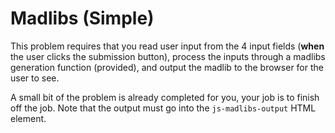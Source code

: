 # Madlibs (Simple)

This problem requires that you read user input from the 4 input fields (**when** the user clicks the submission button), process the inputs through a madlibs generation function (provided), and output the madlib to the browser for the user to see. 

A small bit of the problem is already completed for you, your job is to finish off the job. Note that the output must go into the `js-madlibs-output` HTML element.
